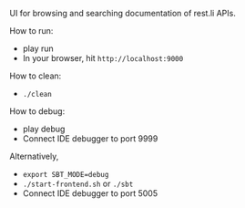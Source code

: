 UI for browsing and searching documentation of rest.li APIs.

How to run:

* play run
* In your browser, hit `http://localhost:9000`

How to clean:
* `./clean`

How to debug:

* play debug
* Connect IDE debugger to port 9999

Alternatively,

* `export SBT_MODE=debug`
* `./start-frontend.sh` or `./sbt`
* Connect IDE debugger to port 5005
